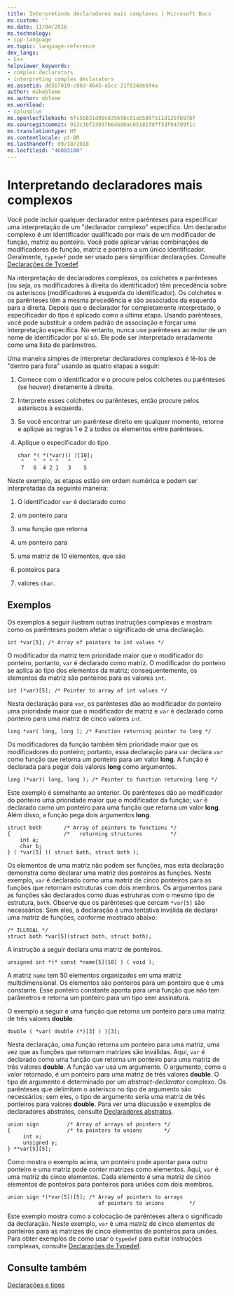 ```yaml
---
title: Interpretando declaradores mais complexos | Microsoft Docs
ms.custom: ''
ms.date: 11/04/2016
ms.technology:
- cpp-language
ms.topic: language-reference
dev_langs:
- C++
helpviewer_keywords:
- complex declarators
- interpreting complex declarators
ms.assetid: dd5b7019-c86d-4645-a5cc-21f834de6f4a
author: mikeblome
ms.author: mblome
ms.workload:
- cplusplus
ms.openlocfilehash: 6fc5b831d00c83569bc01a5580f511d126fb97bf
ms.sourcegitcommit: 913c3bf23937b64b90ac05181fdff3df947d9f1c
ms.translationtype: HT
ms.contentlocale: pt-BR
ms.lasthandoff: 09/18/2018
ms.locfileid: "46083100"
---
```

# <a name="interpreting-more-complex-declarators"></a>Interpretando declaradores mais complexos

Você pode incluir qualquer declarador entre parênteses para especificar uma interpretação de um "declarador complexo" específico. Um declarador complexo é um identificador qualificado por mais de um modificador de função, matriz ou ponteiro. Você pode aplicar várias combinações de modificadores de função, matriz e ponteiro a um único identificador. Geralmente, `typedef` pode ser usado para simplificar declarações. Consulte [Declarações de Typedef](../c-language/typedef-declarations.md).

Na interpretação de declaradores complexos, os colchetes e parênteses (ou seja, os modificadores à direita do identificador) têm precedência sobre os asteriscos (modificadores à esquerda do identificador). Os colchetes e os parênteses têm a mesma precedência e são associados da esquerda para a direita. Depois que o declarador for completamente interpretado, o especificador do tipo é aplicado como a última etapa. Usando parênteses, você pode substituir a ordem padrão de associação e forçar uma interpretação específica. No entanto, nunca use parênteses ao redor de um nome de identificador por si só. Ele pode ser interpretado erradamente como uma lista de parâmetros.

Uma maneira simples de interpretar declaradores complexos é lê-los de "dentro para fora" usando as quatro etapas a seguir:

1. Comece com o identificador e o procure pelos colchetes ou parênteses (se houver) diretamente à direita.

1. Interprete esses colchetes ou parênteses, então procure pelos asteriscos à esquerda.

1. Se você encontrar um parêntese direito em qualquer momento, retorne e aplique as regras 1 e 2 a todos os elementos entre parênteses.

1. Aplique o especificador do tipo.

    ```
    char *( *(*var)() )[10];
     ^   ^  ^ ^ ^   ^    ^
     7   6  4 2 1   3    5
    ```

Neste exemplo, as etapas estão em ordem numérica e podem ser interpretadas da seguinte maneira:

1. O identificador `var` é declarado como

1. um ponteiro para

1. uma função que retorna

1. um ponteiro para

1. uma matriz de 10 elementos, que são

1. ponteiros para

1. valores `char`.

## <a name="examples"></a>Exemplos

Os exemplos a seguir ilustram outras instruções complexas e mostram como os parênteses podem afetar o significado de uma declaração.

```
int *var[5]; /* Array of pointers to int values */
```

O modificador da matriz tem prioridade maior que o modificador do ponteiro, portanto, `var` é declarado como matriz. O modificador do ponteiro se aplica ao tipo dos elementos da matriz; consequentemente, os elementos da matriz são ponteiros para os valores `int`.

```
int (*var)[5]; /* Pointer to array of int values */
```

Nesta declaração para `var`, os parênteses dão ao modificador do ponteiro uma prioridade maior que o modificador de matriz e `var` é declarado como ponteiro para uma matriz de cinco valores `int`.

```
long *var( long, long ); /* Function returning pointer to long */
```

Os modificadores da função também têm prioridade maior que os modificadores do ponteiro; portanto, essa declaração para `var` declara `var` como função que retorna um ponteiro para um valor **long**. A função é declarada para pegar dois valores **long** como argumentos.

```
long (*var)( long, long ); /* Pointer to function returning long */
```

Este exemplo é semelhante ao anterior. Os parênteses dão ao modificador do ponteiro uma prioridade maior que o modificador da função; `var` é declarado como um ponteiro para uma função que retorna um valor **long**. Além disso, a função pega dois argumentos **long**.

```
struct both       /* Array of pointers to functions */
{                 /*   returning structures         */
    int a;
    char b;
} ( *var[5] )( struct both, struct both );
```

Os elementos de uma matriz não podem ser funções, mas esta declaração demonstra como declarar uma matriz dos ponteiros às funções. Neste exemplo, `var` é declarado como uma matriz de cinco ponteiros para as funções que retornam estruturas com dois membros. Os argumentos para as funções são declarados como duas estruturas com o mesmo tipo de estrutura, `both`. Observe que os parênteses que cercam `*var[5]` são necessários. Sem eles, a declaração é uma tentativa inválida de declarar uma matriz de funções, conforme mostrado abaixo:

```
/* ILLEGAL */
struct both *var[5](struct both, struct both);
```

A instrução a seguir declara uma matriz de ponteiros.

```
unsigned int *(* const *name[5][10] ) ( void );
```

A matriz `name` tem 50 elementos organizados em uma matriz multidimensional. Os elementos são ponteiros para um ponteiro que é uma constante. Esse ponteiro constante aponta para uma função que não tem parâmetros e retorna um ponteiro para um tipo sem assinatura.

O exemplo a seguir é uma função que retorna um ponteiro para uma matriz de três valores **double**.

```
double ( *var( double (*)[3] ) )[3];
```

Nesta declaração, uma função retorna um ponteiro para uma matriz, uma vez que as funções que retornam matrizes são inválidas. Aqui, `var` é declarado como uma função que retorna um ponteiro para uma matriz de três valores **double**. A função `var` usa um argumento. O argumento, como o valor retornado, é um ponteiro para uma matriz de três valores **double**. O tipo de argumento é determinado por um *abstract-declarator* complexo. Os parênteses que delimitam o asterisco no tipo de argumento são necessários; sem eles, o tipo de argumento seria uma matriz de três ponteiros para valores **double**. Para ver uma discussão e exemplos de declaradores abstratos, consulte [Declaradores abstratos](../c-language/c-abstract-declarators.md).

```
union sign         /* Array of arrays of pointers */
{                  /* to pointers to unions       */
     int x;
     unsigned y;
} **var[5][5];
```

Como mostra o exemplo acima, um ponteiro pode apontar para outro ponteiro e uma matriz pode conter matrizes como elementos. Aqui, `var` é uma matriz de cinco elementos. Cada elemento é uma matriz de cinco elementos de ponteiros para ponteiros para uniões com dois membros.

```
union sign *(*var[5])[5]; /* Array of pointers to arrays
                             of pointers to unions        */
```

Este exemplo mostra como a colocação de parênteses altera o significado da declaração. Neste exemplo, `var` é uma matriz de cinco elementos de ponteiros para as matrizes de cinco elementos de ponteiros para uniões. Para obter exemplos de como usar o `typedef` para evitar instruções complexas, consulte [Declarações de Typedef](../c-language/typedef-declarations.md).

## <a name="see-also"></a>Consulte também

[Declarações e tipos](../c-language/declarations-and-types.md)

